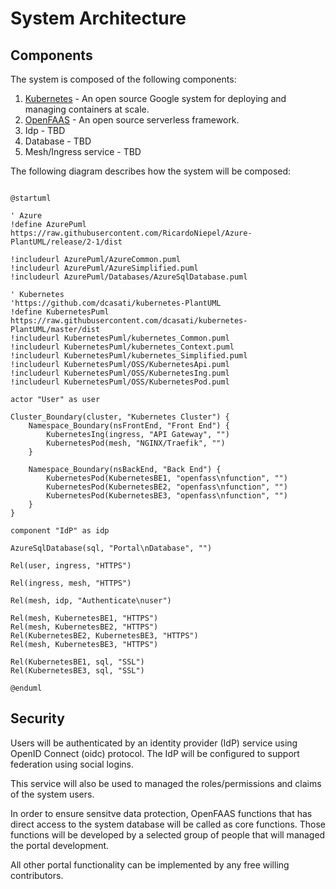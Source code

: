 # System Architecture

## Components

The system is composed of the following components:
1. [Kubernetes](https://kubernetes.io/) - An open source Google system for deploying and managing containers at scale.
1. [OpenFAAS](https://www.openfaas.com/) - An open source serverless framework.
1. Idp - TBD
1. Database - TBD
1. Mesh/Ingress service - TBD

The following diagram describes how the system will be composed:
```plantuml

@startuml

' Azure
!define AzurePuml https://raw.githubusercontent.com/RicardoNiepel/Azure-PlantUML/release/2-1/dist

!includeurl AzurePuml/AzureCommon.puml
!includeurl AzurePuml/AzureSimplified.puml
!includeurl AzurePuml/Databases/AzureSqlDatabase.puml

' Kubernetes
'https://github.com/dcasati/kubernetes-PlantUML
!define KubernetesPuml https://raw.githubusercontent.com/dcasati/kubernetes-PlantUML/master/dist
!includeurl KubernetesPuml/kubernetes_Common.puml
!includeurl KubernetesPuml/kubernetes_Context.puml
!includeurl KubernetesPuml/kubernetes_Simplified.puml
!includeurl KubernetesPuml/OSS/KubernetesApi.puml
!includeurl KubernetesPuml/OSS/KubernetesIng.puml
!includeurl KubernetesPuml/OSS/KubernetesPod.puml

actor "User" as user

Cluster_Boundary(cluster, "Kubernetes Cluster") {
    Namespace_Boundary(nsFrontEnd, "Front End") {
        KubernetesIng(ingress, "API Gateway", "")
        KubernetesPod(mesh, "NGINX/Traefik", "")
    }

    Namespace_Boundary(nsBackEnd, "Back End") {
        KubernetesPod(KubernetesBE1, "openfass\nfunction", "")
        KubernetesPod(KubernetesBE2, "openfass\nfunction", "")
        KubernetesPod(KubernetesBE3, "openfass\nfunction", "")
    }
}

component "IdP" as idp

AzureSqlDatabase(sql, "Portal\nDatabase", "")

Rel(user, ingress, "HTTPS")

Rel(ingress, mesh, "HTTPS")

Rel(mesh, idp, "Authenticate\nuser")

Rel(mesh, KubernetesBE1, "HTTPS")
Rel(mesh, KubernetesBE2, "HTTPS")
Rel(KubernetesBE2, KubernetesBE3, "HTTPS")
Rel(mesh, KubernetesBE3, "HTTPS")

Rel(KubernetesBE1, sql, "SSL")
Rel(KubernetesBE3, sql, "SSL")

@enduml

```

## Security

Users will be authenticated by an identity provider (IdP) service using OpenID Connect (oidc) protocol.
The IdP will be configured to support federation using social logins.

This service will also be used to managed the roles/permissions and claims of the system users.

In order to ensure sensitve data protection, OpenFAAS functions that has direct access to the system database will be called as core functions.
Those functions will be developed by a selected group of people that will managed the portal development.

All other portal functionality can be implemented by any free willing contributors.